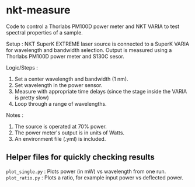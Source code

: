 # nkt-measure
Code to control a Thorlabs PM100D power meter and NKT VARIA to test spectral properties of a sample. 

Setup : NKT SuperK EXTREME laser source is connected to a SuperK VARIA 
for wavelength and bandwidth selection. Output is measured using a 
Thorlabs PM100D power meter and S130C sesor.

Logic/Steps : 
1. Set a center wavelength and bandwidth (1 nm). 
2. Set wavelength in the power sensor. 
3. Measure with appropriate time delays (since the stage inside the VARIA is pretty slow)
4. Loop through a range of wavelengths.

Notes : 
1. The source is operated at 70% power.
2. The power meter's output is in units of Watts.
3. An environment file (.yml) is included.
## Helper files for quickly checking results 
`plot_single.py` : Plots power (in mW) vs wavelength from one run.  
`plot_ratio.py` : Plots a ratio, for example input power vs deflected power. 
